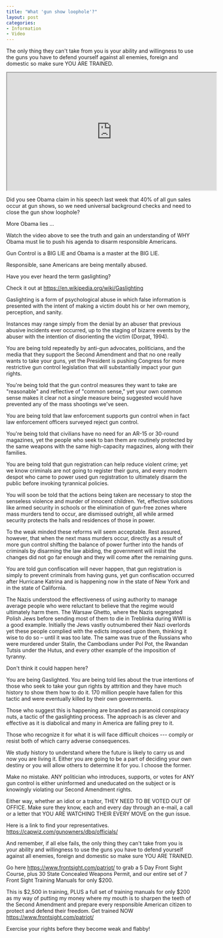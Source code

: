 ```yaml
---
title: "What 'gun show loophole'?"
layout: post
categories:
- Information
- Video
---
```


The only thing they can't take from you is your ability and willingness to use the guns you have to defend yourself against all enemies, foreign and domestic so make sure YOU ARE TRAINED.

<iframe width="560" height="315" src="https://www.youtube.com/embed/hiIGUFhPfO8?si=Lt6c0MzZLWbsvLhq" title="What 'gun show loophole'" allow="accelerometer; autoplay; clipboard-write; encrypted-media; gyroscope; picture-in-picture; web-share" referrerpolicy="strict-origin-when-cross-origin" allowfullscreen></iframe>

Did you see Obama claim in his speech last week that 40% of all gun sales occur at gun shows, so we need universal background checks and need to close the gun show loophole?

More Obama lies ...

Watch the video above to see the truth and gain an understanding of WHY Obama must lie to push his agenda to disarm responsible Americans.

Gun Control is a BIG LIE and Obama is a master at the BIG LIE.

Responsible, sane Americans are being mentally abused.

Have you ever heard the term gaslighting?

Check it out at <https://en.wikipedia.org/wiki/Gaslighting>

Gaslighting is a form of psychological abuse in which false information is presented with the intent of making a victim doubt his or her own memory, perception, and sanity.

Instances may range simply from the denial by an abuser that previous abusive incidents ever occurred, up to the staging of bizarre events by the abuser with the intention of disorienting the victim (Dorpat, 1994).

You are being told repeatedly by anti-gun advocates, politicians, and the media that they support the Second Amendment and that no one really wants to take your guns, yet the President is pushing Congress for more restrictive gun control legislation that will substantially impact your gun rights.

You're being told that the gun control measures they want to take are "reasonable" and reflective of "common sense," yet your own common sense makes it clear not a single measure being suggested would have prevented any of the mass shootings we've seen.

You are being told that law enforcement supports gun control when in fact law enforcement officers surveyed reject gun control.

You're being told that civilians have no need for an AR-15 or 30-round magazines, yet the people who seek to ban them are routinely protected by the same weapons with the same high-capacity magazines, along with their families.

You are being told that gun registration can help reduce violent crime; yet we know criminals are not going to register their guns, and every modern despot who came to power used gun registration to ultimately disarm the public before invoking tyrannical policies.

You will soon be told that the actions being taken are necessary to stop the senseless violence and murder of innocent children. Yet, effective solutions like armed security in schools or the elimination of gun-free zones where mass murders tend to occur, are dismissed outright, all while armed security protects the halls and residences of those in power.

To the weak minded these reforms will seem acceptable. Rest assured, however, that when the next mass murders occur, directly as a result of more gun control shifting the balance of power further into the hands of criminals by disarming the law abiding, the government will insist the changes did not go far enough and they will come after the remaining guns.

You are told gun confiscation will never happen, that gun registration is simply to prevent criminals from having guns, yet gun confiscation occurred after Hurricane Katrina and is happening now in the state of New York and in the state of California.

The Nazis understood the effectiveness of using authority to manage average people who were reluctant to believe that the regime would ultimately harm them. The Warsaw Ghetto, where the Nazis segregated Polish Jews before sending most of them to die in Treblinka during WWII is a good example. Initially the Jews vastly outnumbered their Nazi overlords yet these people complied with the edicts imposed upon them, thinking it wise to do so – until it was too late. The same was true of the Russians who were murdered under Stalin, the Cambodians under Pol Pot, the Rwandan Tutsis under the Hutus, and every other example of the imposition of tyranny.

Don't think it could happen here?

You are being Gaslighted. You are being told lies about the true intentions of those who seek to take your gun rights by attrition and they have much history to show them how to do it. 170 million people have fallen for this tactic and were eventually killed by their own governments.

Those who suggest this is happening are branded as paranoid conspiracy nuts, a tactic of the gaslighting process. The approach is as clever and effective as it is diabolical and many in America are falling prey to it.

Those who recognize it for what it is will face difficult choices --- comply or resist both of which carry adverse consequences.

We study history to understand where the future is likely to carry us and now you are living it. Either you are going to be a part of deciding your own destiny or you will allow others to determine it for you. I choose the former.

Make no mistake. ANY politician who introduces, supports, or votes for ANY gun control is either uninformed and uneducated on the subject or is knowingly violating our Second Amendment rights.

Either way, whether an idiot or a traitor, THEY NEED TO BE VOTED OUT OF OFFICE. Make sure they know, each and every day through an e-mail, a call or a letter that YOU ARE WATCHING THEIR EVERY MOVE on the gun issue.

Here is a link to find your representatives. <https://capwiz.com/gunowners/dbq/officials/>

And remember, if all else fails, the only thing they can't take from you is your ability and willingness to use the guns you have to defend yourself against all enemies, foreign and domestic so make sure YOU ARE TRAINED.

Go here <https://www.frontsight.com/patriot/> to grab a 5 Day Front Sight Course, plus 30 State Concealed Weapons Permit, and our entire set of 7 Front Sight Training Manuals for only $200.

This is $2,500 in training, PLUS a full set of training manuals for only $200 as my way of putting my money where my mouth is to sharpen the teeth of the Second Amendment and prepare every responsible American citizen to protect and defend their freedom. Get trained NOW <https://www.frontsight.com/patriot/>

Exercise your rights before they become weak and flabby!
